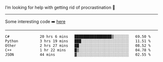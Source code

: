 I’m looking for help with getting rid of procrastination 🤔

-----

Some interesting code :arrow_right: [here](https://github.com/zhen8838/playground)

-----

<!--START_SECTION:waka-->

```txt
C#              20 hrs 6 mins   █████████████████▒░░░░░░░   69.50 %
Python          3 hrs 19 mins   ███░░░░░░░░░░░░░░░░░░░░░░   11.51 %
Other           2 hrs 27 mins   ██░░░░░░░░░░░░░░░░░░░░░░░   08.52 %
C++             1 hr 22 mins    █▒░░░░░░░░░░░░░░░░░░░░░░░   04.78 %
JSON            44 mins         ▓░░░░░░░░░░░░░░░░░░░░░░░░   02.55 %
```

<!--END_SECTION:waka-->

<!--
**zhen8838/zhen8838** is a ✨ _special_ ✨ repository because its `README.md` (this file) appears on your GitHub profile.

Here are some ideas to get you started:

- 🔭 I’m currently working on ...
- 🌱 I’m currently learning ...
- 👯 I’m looking to collaborate on ...
 ...
- 💬 Ask me about ...
- 📫 How to reach me: ...
- 😄 Pronouns: ...
- ⚡ Fun fact: ...
-->
